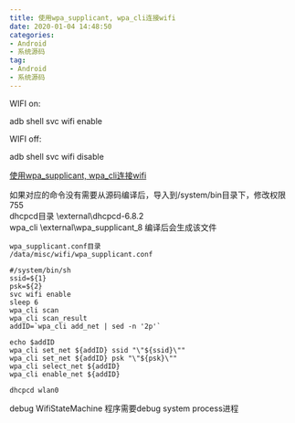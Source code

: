 ```yaml
---
title: 使用wpa_supplicant, wpa_cli连接wifi
date: 2020-01-04 14:48:50
categories: 
- Android
- 系统源码
tag: 
- Android
- 系统源码
---
```

WIFI on:

adb shell svc wifi enable

WIFI off:

adb shell svc wifi disable


[使用wpa_supplicant, wpa_cli连接wifi](http://blog.sina.com.cn/s/blog_15e89db360102x7qv.html)

如果对应的命令没有需要从源码编译后，导入到/system/bin目录下，修改权限755  
dhcpcd目录 \external\dhcpcd-6.8.2  
wpa_cli  \external\wpa_supplicant_8 编译后会生成该文件  


```
wpa_supplicant.conf目录  
/data/misc/wifi/wpa_supplicant.conf
```

```
#/system/bin/sh
ssid=${1}
psk=${2}
svc wifi enable
sleep 6
wpa_cli scan
wpa_cli scan_result
addID=`wpa_cli add_net | sed -n '2p'`

echo $addID
wpa_cli set_net ${addID} ssid "\"${ssid}\""
wpa_cli set_net ${addID} psk "\"${psk}\""
wpa_cli select_net ${addID}
wpa_cli enable_net ${addID}

dhcpcd wlan0
```

debug WifiStateMachine 程序需要debug system process进程



